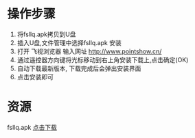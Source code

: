# 操作步骤

1. 将fsllq.apk拷贝到U盘
1. 插入U盘,文件管理中选择fsllq.apk 安装
1. 打开 飞视浏览器 输入网址 http://www.pointshow.cn/
1. 通过遥控器方向键将光标移动到右上角安装下载上,点击确定(OK)
1. 自动下载最新版本, 下载完成后会弹出安装界面
1. 点击安装即可

# 资源
fsllq.apk [点击下载](https://pointshow.oss-cn-hangzhou.aliyuncs.com/res/fsllq.apk)
